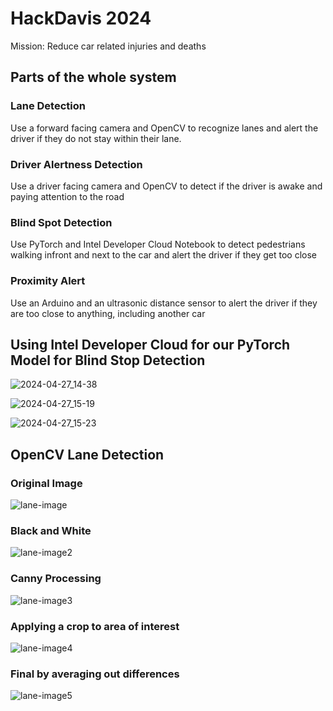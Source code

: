 # HackDavis 2024

Mission: Reduce car related injuries and deaths

## Parts of the whole system

### Lane Detection
Use a forward facing camera and OpenCV to recognize lanes and alert the driver if they do not stay within their lane.

### Driver Alertness Detection
Use a driver facing camera and OpenCV to detect if the driver is awake and paying attention to the road

### Blind Spot Detection
Use PyTorch and Intel Developer Cloud Notebook to detect pedestrians walking infront and next to the car and alert the driver if they get too close

### Proximity Alert
Use an Arduino and an ultrasonic distance sensor to alert the driver if they are too close to anything, including another car 

## Using Intel Developer Cloud for our PyTorch Model for Blind Stop Detection

![2024-04-27_14-38](https://github.com/JakeRoggenbuck/hackdavis-2024/assets/35516367/04ad8614-f082-4455-9859-1f5221e16931)

![2024-04-27_15-19](https://github.com/JakeRoggenbuck/hackdavis-2024/assets/35516367/185f2b9e-9423-44be-8b31-d537f304a16d)

![2024-04-27_15-23](https://github.com/JakeRoggenbuck/hackdavis-2024/assets/35516367/a878533e-4dcf-426a-9683-86fece80e0d9)

## OpenCV Lane Detection

### Original Image
![lane-image](https://github.com/JakeRoggenbuck/hackdavis-2024/assets/35516367/3457eaf7-1a5d-4db4-ac5f-d8cf5790430c)

### Black and White
![lane-image2](https://github.com/JakeRoggenbuck/hackdavis-2024/assets/35516367/c0649056-c728-4da0-8a30-7acca806ef22)

### Canny Processing
![lane-image3](https://github.com/JakeRoggenbuck/hackdavis-2024/assets/35516367/21a086e3-e459-4e64-8d68-96e1b0ea7f42)

### Applying a crop to area of interest
![lane-image4](https://github.com/JakeRoggenbuck/hackdavis-2024/assets/35516367/02485c8c-fe6a-4ef2-b82b-07bb57c6df0f)

### Final by averaging out differences
![lane-image5](https://github.com/JakeRoggenbuck/hackdavis-2024/assets/35516367/cd855467-ebd7-48e9-b189-9b789f33adca)

